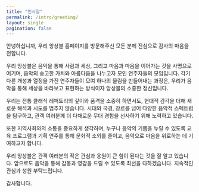 ```yaml
---
title: "인사말"
permalink: /intro/greeting/
layout: single
pagination: false
---
```



안녕하십니까,
우리 앙상블 홈페이지를 방문해주신 모든 분께 진심으로 감사의 마음을 전합니다.

우리 앙상블은 음악을 통해 사람과 세상, 그리고 마음과 마음을 이어가는 것을 사명으로 여기며, 음악의 숭고한 가치와 아름다움을 나누고자 모인 연주자들의 모임입니다. 각기 다른 개성과 열정을 가진 연주자들이 모여 하나의 울림을 만들어내는 과정은, 우리가 음악을 통해 세상을 바라보고 표현하는 방식이자 앙상블의 소중한 정신입니다.

우리는 전통 클래식 레퍼토리의 깊이와 품격을 소중히 하면서도, 현대적 감각을 더해 새로운 해석과 시도를 멈추지 않습니다. 시대와 국경, 장르를 넘어 다양한 음악적 스펙트럼을 탐구하고, 관객 여러분께 더 다채로운 무대 경험을 선사하기 위해 노력하고 있습니다.

또한 지역사회와의 소통을 중요하게 생각하며, 누구나 음악의 기쁨을 누릴 수 있도록 교육 프로그램과 기획 연주를 통해 문화적 소외를 줄이고, 음악으로 마음을 위로하는 데 기여하고자 합니다.

우리 앙상블은 관객 여러분의 작은 관심과 응원이 큰 힘이 된다는 것을 잘 알고 있습니다. 앞으로도 음악을 통해 감동과 영감을 드릴 수 있도록 최선을 다하겠습니다.
지속적인 관심과 성원 부탁드립니다.

감사합니다.